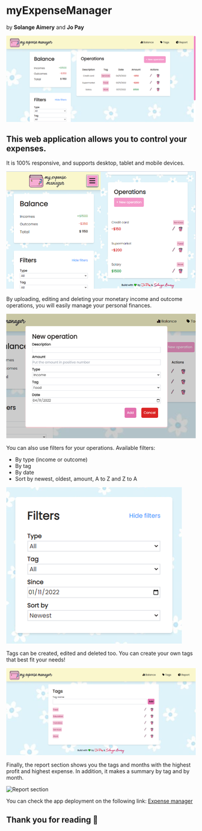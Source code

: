 # myExpenseManager
by **Solange Aimery** and **Jo Pay**

![Desktop version](/assets/readme-images/expmanag1.png)

## This web application allows you to control your expenses.

It is 100% responsive, and supports desktop, tablet and mobile devices.

![Mobile version](/assets/readme-images/newexpmanagmobile.png)

By uploading, editing and deleting your monetary income and outcome operations, you will easily manage your personal finances.

![New operation](/assets/readme-images/newoperation.png)

You can also use filters for your operations. Available filters:
- By type (income or outcome)
- By tag
- By date
- Sort by newest, oldest, amount, A to Z and Z to A

![Filters](/assets/readme-images/filters.png)

Tags can be created, edited and deleted too. You can create your own tags that best fit your needs!

![Tags](/assets/readme-images/tags.png)

Finally, the report section shows you the tags and months with the highest profit and highest expense. 
In addition, it makes a summary by tag and by month.

![Report section](/assets/readme-images/unifiedreport.png.png)

You can check the app deployment on the following link: [Expense manager](https://jopaywie.github.io/expense-manag/) 

## Thank you for reading &#128156;
